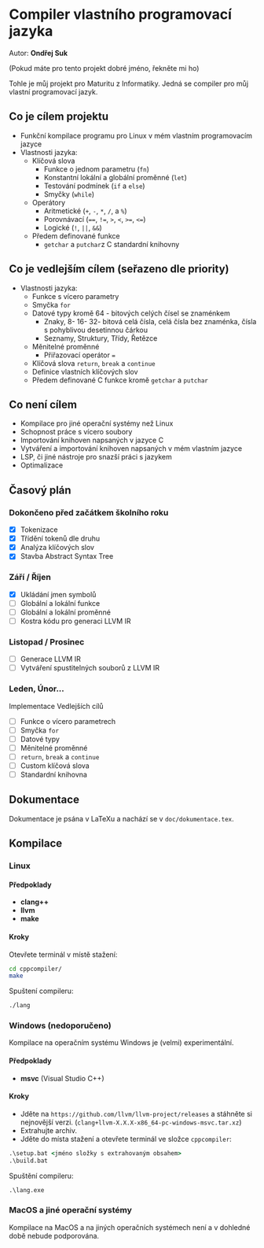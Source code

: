 # Compiler vlastního programovací jazyka
Autor: **Ondřej Suk**

(Pokud máte pro tento projekt dobré jméno, řekněte mi ho)

Tohle je můj projekt pro Maturitu z Informatiky. Jedná se compiler pro můj vlastní programovací jazyk.

## Co je cílem projektu
- Funkční kompilace programu pro Linux v mém vlastním programovacím jazyce
- Vlastnosti jazyka:
  - Klíčová slova
    - Funkce o jednom parametru (`fn`)
    - Konstantní lokální a globální proměnné (`let`)
    - Testování podmínek (`if` a `else`)
    - Smyčky (`while`)
  - Operátory
    - Aritmetické (`+`, `-`, `*`, `/`, a `%`)
    - Porovnávací (`==`, `!=`, `>`, `<`, `>=`, `<=`)
    - Logické (`!`, `||`, `&&`)
  - Předem definované funkce
    - `getchar` a `putchar`z C standardní knihovny

## Co je vedlejším cílem (seřazeno dle priority)
- Vlastnosti jazyka:
  - Funkce s vícero parametry
  - Smyčka `for`
  - Datové typy kromě 64 - bitových celých čísel se znaménkem
    - Znaky, 8- 16- 32- bitová celá čísla, celá čísla bez znaménka, čísla s pohyblivou desetinnou čárkou
    - Seznamy, Struktury, Třídy, Řetězce
  - Měnitelné proměnné
    - Přiřazovací operátor `=`
  - Klíčová slova `return`, `break` a `continue`
  - Definice vlastních klíčových slov
  - Předem definované C funkce kromě `getchar` a `putchar`

## Co není cílem
- Kompilace pro jiné operační systémy než Linux
- Schopnost práce s vícero soubory
- Importování knihoven napsaných v jazyce C
- Vytváření a importování knihoven napsaných v mém vlastním jazyce
- LSP, či jiné nástroje pro snazší práci s jazykem
- Optimalizace

## Časový plán
### Dokončeno před začátkem školního roku
- [X] Tokenizace
- [X] Třídění tokenů dle druhu
- [X] Analýza klíčových slov
- [X] Stavba Abstract Syntax Tree
### Září / Říjen
- [X] Ukládání jmen symbolů
- [ ] Globální a lokální funkce
- [ ] Globální a lokální proměnné
- [ ] Kostra kódu pro generaci LLVM IR
### Listopad / Prosinec
- [ ] Generace LLVM IR
- [ ] Vytváření spustitelných souborů z LLVM IR
### Leden, Únor...
Implementace Vedlejších cílů
- [ ] Funkce o vícero parametrech
- [ ] Smyčka `for`
- [ ] Datové typy
- [ ] Měnitelné proměnné
- [ ] `return`, `break` a `continue`
- [ ] Custom klíčová slova
- [ ] Standardní knihovna

## Dokumentace
Dokumentace je psána v LaTeXu a nachází se v `doc/dokumentace.tex`.

## Kompilace
### Linux
#### Předpoklady
- **clang++**
- **llvm**
- **make**
#### Kroky
Otevřete terminál v místě stažení:
```sh
cd cppcompiler/
make
```
Spuštení compileru:
```sh
./lang
```
### Windows (nedoporučeno)
Kompilace na operačním systému Windows je (velmi) experimentální.
#### Předpoklady
- **msvc** (Visual Studio C++)
#### Kroky
- Jděte na `https://github.com/llvm/llvm-project/releases` a stáhněte si nejnovější verzi.
(`clang+llvm-X.X.X-x86_64-pc-windows-msvc.tar.xz`)
- Extrahujte archiv.
- Jděte do místa stažení a otevřete terminál ve složce `cppcompiler`:
```cmd
.\setup.bat <jméno složky s extrahovaným obsahem>
.\build.bat
```
Spuštění compileru:
```cmd
.\lang.exe
```
### MacOS a jiné operační systémy
Kompilace na MacOS a na jiných operačních systémech není a v dohledné době nebude podporována.
